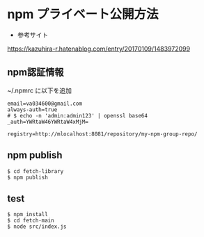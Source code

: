 # npm プライベート公開方法

- 参考サイト

https://kazuhira-r.hatenablog.com/entry/20170109/1483972099


## npm認証情報

~/.npmrc に以下を追加

```
email=va034600@gmail.com
always-auth=true
# $ echo -n 'admin:admin123' | openssl base64
_auth=YWRtaW46YWRtaW4xMjM=

registry=http://mlocalhost:8081/repository/my-npm-group-repo/
```

## npm publish

```
$ cd fetch-library
$ npm publish
```

## test

```
$ npm install
$ cd fetch-main
$ node src/index.js
```